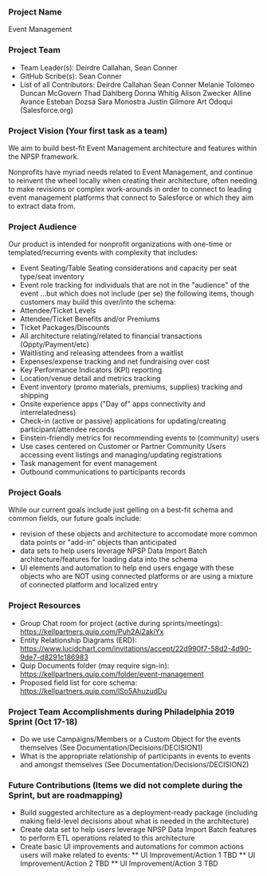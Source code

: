 ### Project Name
Event Management


### Project Team
* Team Leader(s): Deirdre Callahan, Sean Conner
* GitHub Scribe(s): Sean Conner
* List of all Contributors:
Deirdre Callahan
Sean Conner
Melanie Tolomeo
Duncan McGovern
Thad Dahlberg
Donna Whitig
Alison Zwecker
Alline Avance
Esteban Dozsa
Sara Monostra
Justin Gilmore
Art Odoqui (Salesforce.org)


### Project Vision (Your first task as a team)
We aim to build best-fit Event Management architecture and features within the NPSP framework.

Nonprofits have myriad needs related to Event Management, and continue to reinvent the wheel locally when creating their architecture, often needing to make revisions or complex work-arounds in order to connect to leading event management platforms that connect to Salesforce or which they aim to extract data from.

### Project Audience
Our product is intended for nonprofit organizations with one-time or templated/recurring events with complexity that includes:
* Event Seating/Table Seating considerations and capacity per seat type/seat inventory
* Event role tracking for individuals that are not in the "audience" of the event
...but which does not include (per se) the following items, though customers may build this over/into the schema:
* Attendee/Ticket Levels
* Attendee/Ticket Benefits and/or Premiums
* Ticket Packages/Discounts
* All architecture relating/related to financial transactions (Oppty/Payment/etc)
* Waitlisting and releasing attendees from a waitlist
* Expenses/expense tracking and net fundraising over cost
* Key Performance Indicators (KPI) reporting
* Location/venue detail and metrics tracking
* Event inventory (promo materials, premiums, supplies) tracking and shipping
* Onsite experience apps ("Day of" apps connectivity and interrelatedness)
* Check-in (active or passive) applications for updating/creating participant/attendee records
* Einstein-friendly metrics for recommending events to (community) users
* Use cases centered on Customer or Partner Community Users accessing event listings and managing/updating registrations
* Task management for event management
* Outbound communications to participants records

### Project Goals
While our current goals include just gelling on a best-fit schema and common fields, our future goals include: 
* revision of these objects and architecture to accomodate more common data points or "add-in" objects than anticipated
* data sets to help users leverage NPSP Data Import Batch architecture/features for loading data into the schema
* UI elements and automation to help end users engage with these objects who are NOT using connected platforms or are using a mixture of connected platform and localized entry

### Project Resources
* Group Chat room for project (active during sprints/meetings): https://kellpartners.quip.com/Puh2Ai2akiYx
* Entity Relationship Diagrams (ERD): https://www.lucidchart.com/invitations/accept/22d990f7-58d2-4d90-9de7-d8291c186983
* Quip Documents folder (may require sign-in): https://kellpartners.quip.com/folder/event-management
* Proposed field list for core schema: https://kellpartners.quip.com/lSo5AhuzudDu

### Project Team Accomplishments during Philadelphia 2019 Sprint (Oct 17-18)
* Do we use Campaigns/Members or a Custom Object for the events themselves (See Documentation/Decisions/DECISION1)
* What is the appropriate relationship of participants in events to events and amongst themselves (See Documentation/Decisions/DECISION2)

### Future Contributions (Items we did not complete during the Sprint, but are roadmapping)
* Build suggested architecture as a deployment-ready package (including making field-level decisions about what is needed in the architecture)
* Create data set to help users leverage NPSP Data Import Batch features to perform ETL operations related to this architecture
* Create basic UI improvements and automations for common actions users will make related to events:
** UI Improvement/Action 1 TBD
** UI Improvement/Action 2 TBD
** UI Improvement/Action 3 TBD
